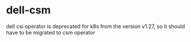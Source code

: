 # dell-csm
dell csi operator is deprecated for k8s from the version v1.27, so it should have to be migrated to csm operator
